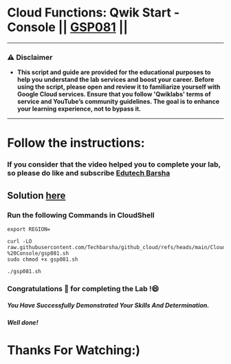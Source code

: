 # Cloud Functions: Qwik Start - Console || [GSP081](https://www.cloudskillsboost.google/focuses/1763?parent=catalog) ||
---
### ⚠️ Disclaimer
- **This script and guide are provided for  the educational purposes to help you understand the lab services and boost your career. Before using the script, please open and review it to familiarize yourself with Google Cloud services. Ensure that you follow 'Qwiklabs' terms of service and YouTube’s community guidelines. The goal is to enhance your learning experience, not to bypass it.**
---
# Follow the instructions:
### If you consider that the video helped you to complete your lab, so please do like and subscribe [Edutech Barsha](https://www.youtube.com/@edutechbarsha)
## Solution [here](https://youtu.be/s6NZi8PE_EY)

### Run the following Commands in CloudShell
```
export REGION=
```
```
curl -LO raw.githubusercontent.com/Techbarsha/github_cloud/refs/heads/main/Cloud%20Functions%3A%20Qwik%20Start%20-%20Console/gsp081.sh
sudo chmod +x gsp081.sh

./gsp081.sh

```

### Congratulations 🎉 for completing the Lab !😄

##### *You Have Successfully Demonstrated Your Skills And Determination.*

#### *Well done!*

# Thanks For Watching:)
